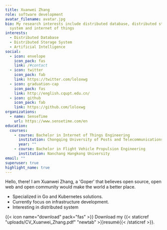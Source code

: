 ```yaml
---
title: Xuanwei Zhang
role: software development
avatar_filename: avatar.jpg
bio: My research interests include distributed database, distributed storage
  system and internet of things
interests:
  - Distributed Database
  - Distributed Storage System
  - Artificial Intelligence
social:
  - icon: envelope
    icon_pack: fas
    link: /#contact
  - icon: twitter
    icon_pack: fab
    link: https://twitter.com/loloxwg
  - icon: graduation-cap
    icon_pack: fas
    link: http://english.cqupt.edu.cn/
  - icon: github
    icon_pack: fab
    link: https://github.com/loloxwg
organizations:
  - name: SenseTime
    url: https://www.sensetime.com/en
education:
  courses:
    - course: Bachelor in Internet of Things Engineering
      institution: Chongqing University of Posts and Telecommunications
      year: ""
    - course: Bachelor in Flight Vehicle Propulsion Engineering
      institution: Nanchang Hangkong University
email: ""
superuser: true
highlight_name: true
---
```

Hello, there! I am Xuanwei Zhang, a 'Goper' that believes open source, open web and open community would make the world a better place.

* Specialized in Go and Kubernetes solutions.
* Currently focus on infrastructure development.
*  Interesting in distributed system





{{< icon name="download" pack="fas" >}} Download my {{< staticref "uploads/CV_Xuanwei_Zhang.pdf" "newtab" >}}resumé{{< /staticref >}}.